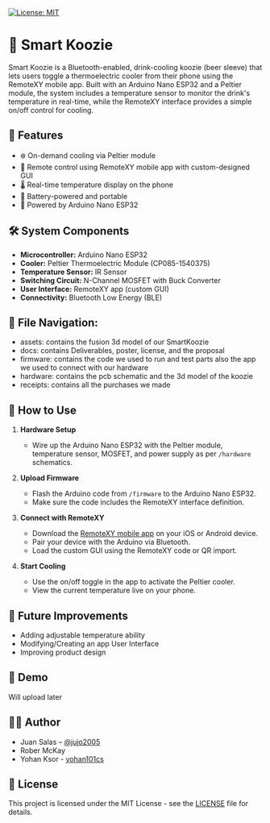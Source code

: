 [![License: MIT](https://img.shields.io/badge/License-MIT-yellow.svg)](LICENSE)

# 🧊 Smart Koozie

Smart Koozie is a Bluetooth-enabled, drink-cooling koozie (beer sleeve) that lets users toggle a thermoelectric cooler from their phone using the RemoteXY mobile app. Built with an Arduino Nano ESP32 and a Peltier module, the system includes a temperature sensor to monitor the drink's temperature in real-time, while the RemoteXY interface provides a simple on/off control for cooling.

## 🔧 Features

- ❄️ On-demand cooling via Peltier module
- 📱 Remote control using RemoteXY mobile app with custom-designed GUI
- 🌡️ Real-time temperature display on the phone
- 🔋 Battery-powered and portable
- 🧠 Powered by Arduino Nano ESP32

## 🛠️ System Components

- **Microcontroller:** Arduino Nano ESP32
- **Cooler:** Peltier Thermoelectric Module (CP085-1540375)
- **Temperature Sensor:** IR Sensor
- **Switching Circuit:** N-Channel MOSFET with Buck Converter
- **User Interface:** RemoteXY app (custom GUI)
- **Connectivity:** Bluetooth Low Energy (BLE)

##  📁 File Navigation:
- assets: contains the fusion 3d model of our SmartKoozie
- docs: contains Deliverables, poster, license, and the proposal
- firmware: contains the code we used to run and test parts also the app we used to connect with our hardware
- hardware: contains the pcb schematic and the 3d model of the koozie
- receipts: contains all the purchases we made 


## 🚀 How to Use

1. **Hardware Setup**
   - Wire up the Arduino Nano ESP32 with the Peltier module, temperature sensor, MOSFET, and power supply as per `/hardware` schematics.

2. **Upload Firmware**
   - Flash the Arduino code from `/firmware` to the Arduino Nano ESP32.
   - Make sure the code includes the RemoteXY interface definition.

3. **Connect with RemoteXY**
   - Download the [RemoteXY mobile app](https://remotexy.com/en/app/) on your iOS or Android device.
   - Pair your device with the Arduino via Bluetooth.
   - Load the custom GUI using the RemoteXY code or QR import.

4. **Start Cooling**
   - Use the on/off toggle in the app to activate the Peltier cooler.
   - View the current temperature live on your phone.

## 🧪 Future Improvements

- Adding adjustable temperature ability
- Modifying/Creating an app User Interface
- Improving product design

## 📸 Demo

Will upload later

## 👨‍💻 Author

- Juan Salas – [@jujo2005](https://github.com/jujo2005)
- Rober McKay
- Yohan Ksor - [yohan101cs](https://github.com/yohan101cs)

## 📄 License

This project is licensed under the MIT License - see the [LICENSE](LICENSE) file for details.
